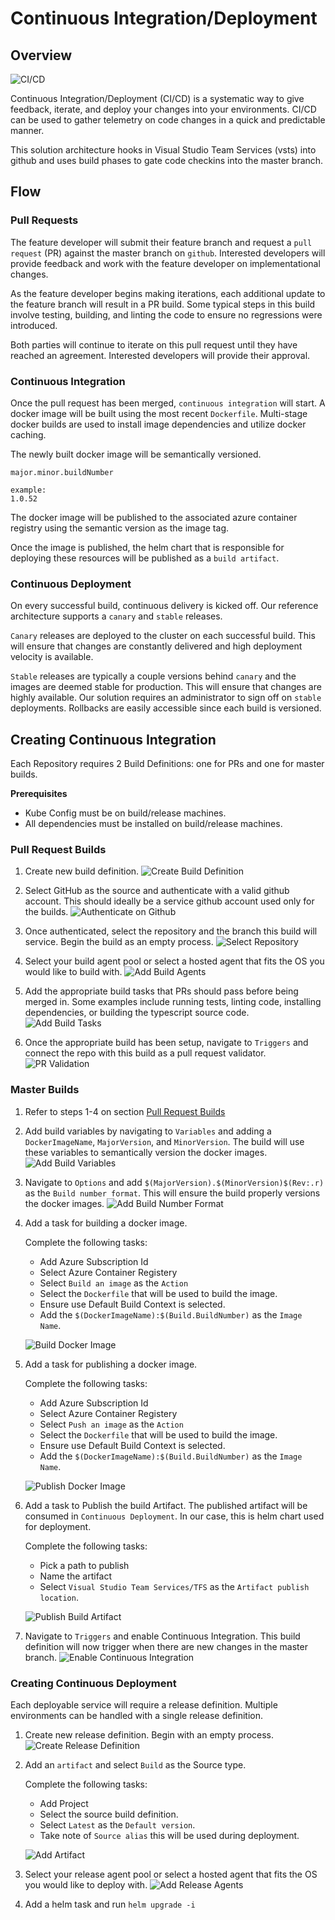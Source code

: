 # Continuous Integration/Deployment

## Overview

![CI/CD](ContiniousIntegrationAndDelivery.png)

Continuous Integration/Deployment (CI/CD) is a systematic way to give feedback, iterate, and deploy your changes into your environments. CI/CD can be used to gather telemetry on code changes in a quick and predictable manner.

This solution architecture hooks in Visual Studio Team Services (vsts) into github and uses build phases to gate code checkins into the master branch.

## Flow

### Pull Requests

The feature developer will submit their feature branch and request a `pull request` (PR) against the master branch on `github`. Interested developers will provide feedback and work with the feature developer on implementational changes.

As the feature developer begins making iterations, each additional update to the feature branch will result in a PR build. Some typical steps in this build involve testing, building, and linting the code to ensure no regressions were introduced.

Both parties will continue to iterate on this pull request until they have reached an agreement. Interested developers will provide their approval.

### Continuous Integration

Once the pull request has been merged, `continuous integration` will start. A docker image will be built using the most recent `Dockerfile`. Multi-stage docker builds are used to install image dependencies and utilize docker caching.

The newly built docker image will be semantically versioned.
```
major.minor.buildNumber

example:
1.0.52
```

The docker image will be published to the associated azure container registry using the semantic version as the image tag.

Once the image is published, the helm chart that is responsible for deploying these resources will be published as a `build artifact`.

### Continuous Deployment

On every successful build, continuous delivery is kicked off. Our reference architecture supports a `canary` and `stable` releases.

`Canary` releases are deployed to the cluster on each successful build. This will ensure that changes are constantly delivered and high deployment velocity is available.

`Stable` releases are typically a couple versions behind `canary` and the images are deemed stable for production. This will ensure that changes are highly available. Our solution requires an administrator to sign off on `stable` deployments. Rollbacks are easily accessible since each build is versioned.

## Creating Continuous Integration

Each Repository requires 2 Build Definitions: one for PRs and one for master builds.

**Prerequisites**
- Kube Config must be on build/release machines.
- All dependencies must be installed on build/release machines.

### Pull Request Builds

1. Create new build definition.
    ![Create Build Definition](/images/CreateBuildDefinition.png)

2. Select GitHub as the source and authenticate with a valid github account. This should ideally be a service github account used only for the builds.
    ![Authenticate on Github](/images/SelectSource.png)

3. Once authenticated, select the repository and the branch this build will service. Begin the build as an empty process.
    ![Select Repository](/images/SelectRepo.png)

4. Select your build agent pool or select a hosted agent that fits the OS you would like to build with.
    ![Add Build Agents](/images/SelectBuildAgent.png)

5. Add the appropriate build tasks that PRs should pass before being merged in. Some examples include running tests, linting code, installing dependencies, or building the typescript source code.
    ![Add Build Tasks](/images/AddBuildTasks.png)

6. Once the appropriate build has been setup, navigate to `Triggers` and connect the repo with this build as a pull request validator.
    ![PR Validation](/images/PrValidation.png)

### Master Builds

1. Refer to steps 1-4 on section [Pull Request Builds](#Pull-Request-Builds)

2. Add build variables by navigating to `Variables` and adding a `DockerImageName`, `MajorVersion`, and `MinorVersion`. The build will use these variables to semantically version the docker images.
    ![Add Build Variables](/images/AddBuildVariables.png)


3. Navigate to `Options` and add `$(MajorVersion).$(MinorVersion)$(Rev:.r)` as the `Build number format`. This will ensure the build properly versions the docker images.
    ![Add Build Number Format](/images/BuildNumberFormat.png)

4. Add a task for building a docker image.

    Complete the following tasks:
    - Add Azure Subscription Id
    - Select Azure Container Registery
    - Select `Build an image` as the `Action`
    - Select the `Dockerfile` that will be used to build the image.
    - Ensure use Default Build Context is selected.
    - Add the `$(DockerImageName):$(Build.BuildNumber)` as the `Image Name`.

    ![Build Docker Image](/images/BuildDockerImage.png)

5. Add a task for publishing a docker image.

    Complete the following tasks:
    - Add Azure Subscription Id
    - Select Azure Container Registery
    - Select `Push an image` as the `Action`
    - Select the `Dockerfile` that will be used to build the image.
    - Ensure use Default Build Context is selected.
    - Add the `$(DockerImageName):$(Build.BuildNumber)` as the `Image Name`.

    ![Publish Docker Image](/images/PublishDockerImage.png)

6. Add a task to Publish the build Artifact. The published artifact will be consumed in `Continuous Deployment`. In our case, this is helm chart used for deployment.

    Complete the following tasks:
    - Pick a path to publish
    - Name the artifact
    - Select `Visual Studio Team Services/TFS` as the `Artifact publish location`.

    ![Publish Build Artifact](/images/PublishArtifact.png)


7. Navigate to `Triggers` and enable Continuous Integration. This build definition will now trigger when there are new changes in the master branch.
    ![Enable Continuous Integration](/images/EnableContinuousIntegration.png)

### Creating Continuous Deployment

Each deployable service will require a release definition. Multiple environments can be handled with a single release definition.

1. Create new release definition. Begin with an empty process.
    ![Create Release Definition](/images/CreateReleaseDefinition.png)

2. Add an `artifact` and select `Build` as the Source type.

    Complete the following tasks:
    - Add Project
    - Select the source build definition.
    - Select `Latest` as the `Default version`.
    - Take note of `Source alias` this will be used during deployment.

    ![Add Artifact](/images/AddArtifact.png)

3. Select your release agent pool or select a hosted agent that fits the OS you would like to deploy with.
    ![Add Release Agents](/images/SelectReleaseAgent.png)

4. Add a helm task and run `helm upgrade -i`
